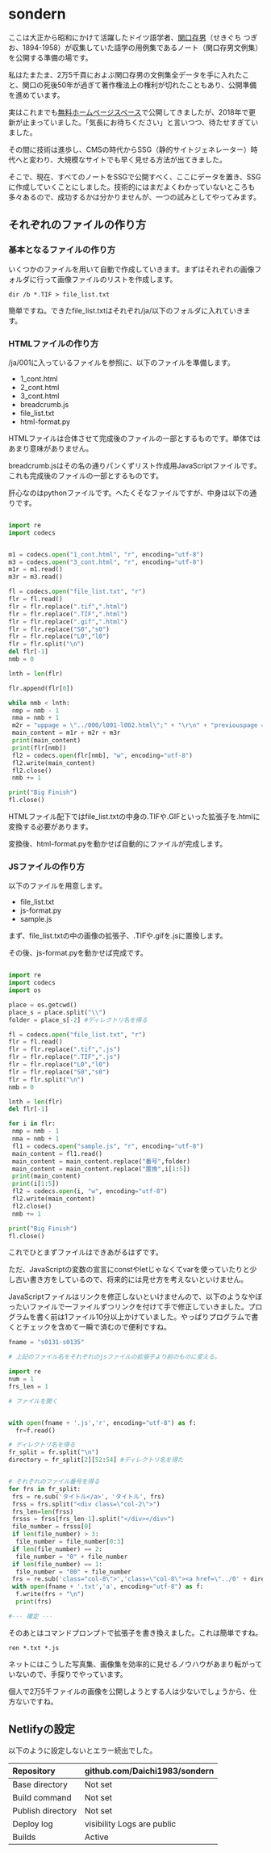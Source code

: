 # sondern
ここは大正から昭和にかけて活躍したドイツ語学者、[関口存男](https://ja.wikipedia.org/wiki/%E9%96%A2%E5%8F%A3%E5%AD%98%E7%94%B7)（せきぐち つぎお、1894-1958）が収集していた語学の用例集であるノート（関口存男文例集）を公開する準備の場です。

私はたまたま、2万5千頁におよぶ関口存男の文例集全データを手に入れたこと、関口の死後50年が過ぎて著作権法上の権利が切れたこともあり、公開準備を進めています。

実はこれまでも[無料ホームページスペース](http://sondern.starfree.jp/)で公開してきましたが、2018年で更新が止まっていました。「気長にお待ちください」と言いつつ、待たせすぎていました。

その間に技術は進歩し、CMSの時代からSSG（静的サイトジェネレーター）時代へと変わり、大規模なサイトでも早く見せる方法が出てきました。

そこで、現在、すべてのノートをSSGで公開すべく、ここにデータを置き、SSGに作成していくことにしました。技術的にはまだよくわかっていないところも多々あるので、成功するかは分かりませんが、一つの試みとしてやってみます。

## それぞれのファイルの作り方

### 基本となるファイルの作り方

いくつかのファイルを用いて自動で作成していきます。まずはそれぞれの画像フォルダに行って画像ファイルのリストを作成します。

```
dir /b *.TIF > file_list.txt
```

簡単ですね。できたfile_list.txtはそれぞれ/ja/以下のフォルダに入れていきます。

### HTMLファイルの作り方

/ja/001に入っているファイルを参照に、以下のファイルを準備します。

* 1_cont.html
* 2_cont.html
* 3_cont.html
* breadcrumb.js
* file_list.txt
* html-format.py

HTMLファイルは合体させて完成後のファイルの一部とするものです。単体ではあまり意味がありません。

breadcrumb.jsはその名の通りパンくずリスト作成用JavaScriptファイルです。これも完成後のファイルの一部とするものです。

肝心なのはpythonファイルです。へたくそなファイルですが、中身は以下の通りです。

```python:html-format.py

import re
import codecs


m1 = codecs.open("1_cont.html", "r", encoding="utf-8")
m3 = codecs.open("3_cont.html", "r", encoding="utf-8")
m1r = m1.read()
m3r = m3.read()

fl = codecs.open("file_list.txt", "r")
flr = fl.read()
flr = flr.replace(".tif",".html")
flr = flr.replace(".TIF",".html")
flr = flr.replace(".gif",".html")
flr = flr.replace("S0","s0")
flr = flr.replace("L0","l0")
flr = flr.split("\n")
del flr[-1]
nmb = 0

lnth = len(flr)

flr.append(flr[0])

while nmb < lnth:
 nmp = nmb - 1
 nma = nmb + 1
 m2r = "uppage = \"../000/l001-l002.html\";" + "\r\n" + "previouspage = \"" + flr[nmp] + "\";" + "\r\n" + "nextpage = \"" + flr[nma] + "\";" + "\n"
 main_content = m1r + m2r + m3r
 print(main_content)
 print(flr[nmb])
 fl2 = codecs.open(flr[nmb], "w", encoding="utf-8")
 fl2.write(main_content)
 fl2.close()
 nmb += 1

print("Big Finish")
fl.close()

```

HTMLファイル配下ではfile_list.txtの中身の.TIFや.GIFといった拡張子を.htmlに変換する必要があります。

変換後、html-format.pyを動かせば自動的にファイルが完成します。

### JSファイルの作り方

以下のファイルを用意します。

* file_list.txt
* js-format.py
* sample.js

まず、file_list.txtの中の画像の拡張子、.TIFや.gifを.jsに置換します。

その後、js-format.pyを動かせば完成です。

```python:js-format.py

import re
import codecs
import os

place = os.getcwd()
place_s = place.split("\\")
folder = place_s[-2] #ディレクトリ名を得る

fl = codecs.open("file_list.txt", "r")
flr = fl.read()
flr = flr.replace(".tif",".js")
flr = flr.replace(".TIF",".js")
flr = flr.replace("L0","l0")
flr = flr.replace("S0","s0")
flr = flr.split("\n")
nmb = 0

lnth = len(flr)
del flr[-1]

for i in flr:
 nmp = nmb - 1
 nma = nmb + 1
 fl1 = codecs.open("sample.js", "r", encoding="utf-8")
 main_content = fl1.read()
 main_content = main_content.replace("番号",folder)
 main_content = main_content.replace("置換",i[1:5])
 print(main_content)
 print(i[1:5])
 fl2 = codecs.open(i, "w", encoding="utf-8")
 fl2.write(main_content)
 fl2.close()
 nmb += 1

print("Big Finish")
fl.close()

```

これでひとまずファイルはできあがるはずです。

ただ、JavaScriptの変数の宣言にconstやletじゃなくてvarを使っていたりと少し古い書き方をしているので、将来的には見せ方を考えないといけません。

JavaScriptファイルはリンクを修正しないといけませんので、以下のようなやぼったいファイルで一ファイルずつリンクを付けて手で修正していきました。プログラムを書く前は1ファイル10分以上かけていました。やっぱりプログラムで書くとチェックを含めて一瞬で済むので便利ですね。

```python
fname = "s0131-s0135"

# 上記のファイル名をそれぞれのjsファイルの拡張子より前のものに変える。

import re
num = 1
frs_len = 1

# ファイルを開く


with open(fname + '.js','r', encoding="utf-8") as f:
  fr=f.read()

# ディレクトリ名を得る
fr_split = fr.split("\n")
directory = fr_split[2][52:54] #ディレクトリ名を得た


# それぞれのファイル番号を得る
for frs in fr_split:
 frs = re.sub('タイトル</a>', 'タイトル', frs)
 frss = frs.split("<div class=\"col-2\">")
 frs_len=len(frss)
 frsss = frss[frs_len-1].split("</div></div>")
 file_number = frsss[0]
 if len(file_number) > 3:
  file_number = file_number[0:3]
 if len(file_number) == 2:
  file_number = "0" + file_number
 if len(file_number) == 1:
  file_number = "00" + file_number
 frs = re.sub('class="col-8\">','class=\"col-8\"><a href=\"../0' + directory + '/s0' + file_number + '.html\">', frs)
 with open(fname + '.txt','a', encoding="utf-8") as f:
  f.write(frs + "\n")
  print(frs)

#--- 確定 ---
```

そのあとはコマンドプロンプトで拡張子を書き換えました。これは簡単ですね。

```
ren *.txt *.js
```

ネットにはこうした写真集、画像集を効率的に見せるノウハウがあまり転がっていないので、手探りでやっています。

個人で2万5千ファイルの画像を公開しようとする人は少ないでしょうから、仕方ないですね。

## Netlifyの設定

以下のように設定しないとエラー続出でした。

| Repository | github.com/Daichi1983/sondern |
|:---|:---|
|Base directory |Not set |
|Build command |Not set |
|Publish directory |Not set |
|Deploy log |visibility Logs are public |
|Builds |Active |
